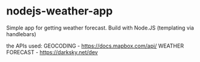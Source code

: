 # nodejs-weather-app
Simple app for getting weather forecast. Build with Node.JS (templating via handlebars)

the APIs used:
GEOCODING - https://docs.mapbox.com/api/ 
WEATHER FORECAST - https://darksky.net/dev
